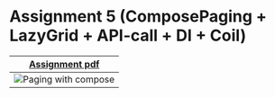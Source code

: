 # Assignment 5  (ComposePaging + LazyGrid + API-call + DI + Coil)


| <a href="https://github.com/arpit999/MADCourse/blob/Assignment_5/MAD%20assignment%205.pdf" target="_blank">Assignment pdf</a>  |  
| ------------------------------------------- | 
| ![Paging with compose](https://media.giphy.com/media/v1.Y2lkPTc5MGI3NjExOTA4NTA0NmNlMzUxNjM3MWUwYWRkMDliNjk1YTQwZjdlNzQzYWVhNSZjdD1n/Inju9ctEITzMuOKVb3/giphy.gif) |  
